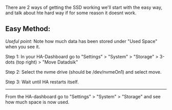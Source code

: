 There are 2 ways of getting the SSD working we'll start with the easy way, and talk about hte hard way if for some reason it doesnt work.

<h2>Easy Method:</h2>
<i>Useful point:</i> Note how much data has been stored under "Used Space" when you see it.

Step 1: In your HA-Dashboard go to "Settings" > "System" > "Storage" > 3-dots (top right) > "Move Datadsik"

Step 2: Select the nvme drive (should be /dev/nvmeOn1) and select move.

Step 3: Wait until HA restarts itself.

___

From the HA-dashboard go to "Settings" > "System" > "Storage" and see how much space is now used.
